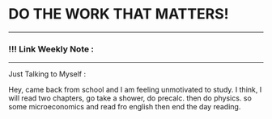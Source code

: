 
# DO THE WORK THAT MATTERS!

--- 
### !!! Link Weekly Note : 
---

Just Talking to Myself : 

Hey, came back from school and I am feeling unmotivated to study. I think, I will read two chapters, go take a shower, do precalc. then do physics. so some microeconomics and read fro english then end the day reading.








